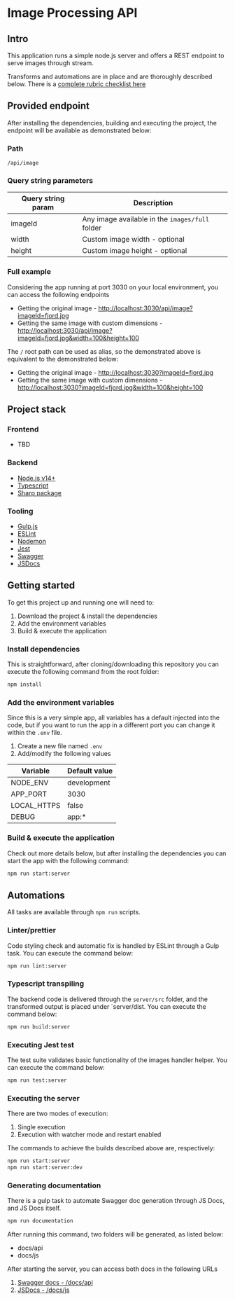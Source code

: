 # Image Processing API 

## Intro

This application runs a simple node.js server and offers a REST endpoint to serve images through stream.

Transforms and automations are in place and are thoroughly described below. There is a [complete rubric checklist here](RUBRIC_CHECKLIST.md)


## Provided endpoint

After installing the dependencies, building and executing the project, the endpoint will be available as demonstrated below:

### Path

`/api/image`

### Query string parameters

| Query string param    | Description |
|-------------|---------------|
| imageId    | Any image available in the `images/full` folder   |
| width    | Custom image width - optional          |
| height | Custom image height - optional         |

### Full example

Considering the app running at port 3030 on your local environment, you can access the following endpoints

* Getting the original image - [http://localhost:3030/api/image?imageId=fjord.jpg](http://localhost:3030/api/image?imageId=fjord.jpg)
* Getting the same image with custom dimensions - [http://localhost:3030/api/image?imageId=fjord.jpg&width=100&height=100](http://localhost:3030/api/image?imageId=fjord.jpg&width=100&height=100)


The `/` root path can be used as alias, so the demonstrated above is equivalent to the demonstrated below:

* Getting the original image - [http://localhost:3030?imageId=fjord.jpg](http://localhost:3030?imageId=fjord.jpg)
* Getting the same image with custom dimensions - [http://localhost:3030?imageId=fjord.jpg&width=100&height=100](http://localhost:3030?imageId=fjord.jpg&width=100&height=100)




## Project stack

### Frontend

- TBD


### Backend

- [Node.js v14+](https://nodejs.org/)
- [Typescript](https://www.typescriptlang.org/)
- [Sharp package](https://www.npmjs.com/package/sharp)


### Tooling

- [Gulp.js](https://gulpjs.com/)
- [ESLint](https://eslint.org/)
- [Nodemon](https://nodemon.io/)
- [Jest](https://jestjs.io/docs/)
- [Swagger](https://jestjs.io/docs/)
- [JSDocs](https://jestjs.io/docs/)


## Getting started

To get this project up and running one will need to:

1. Download the project & install the dependencies
2. Add the environment variables
3. Build & execute the application


### Install dependencies

This is straightforward, after cloning/downloading this repository you can execute the following command from the root folder:

```bash
npm install
```


### Add the environment variables

Since this is a very simple app, all variables has a default injected into the code, but if you want to run the app in a
different port you can change it within the `.env` file.

1. Create a new file named `.env`
2. Add/modify the following values

| Variable    | Default value |
|-------------|---------------|
| NODE_ENV    | development   |
| APP_PORT    | 3030          |
| LOCAL_HTTPS | false         |
| DEBUG       | app:*         |


### Build & execute the application

Check out more details below, but after installing the dependencies you can start the app with the following command:

```bash
npm run start:server
```


## Automations

All tasks are available through `npm run` scripts.


### Linter/prettier

Code styling check and automatic fix is handled by ESLint through a Gulp task. You can execute the command below:

```bash
npm run lint:server
```


### Typescript transpiling

The backend code is delivered through the `server/src` folder, and the transformed output is placed under `server/dist.
You can execute the command below:

```bash
npm run build:server
```


### Executing Jest test

The test suite validates basic functionality of the images handler helper. You can execute the command below:

```bash
npm run test:server
```


### Executing the server

There are two modes of execution:

1. Single execution
2. Execution with watcher mode and restart enabled

The commands to achieve the builds described above are, respectively:

```bash
npm run start:server
npm run start:server:dev
```


### Generating documentation

There is a gulp task to automate Swagger doc generation through JS Docs, and JS Docs itself.

```bash
npm run documentation
```

After running this command, two folders will be generated, as listed below:

* docs/api
* docs/js

After starting the server, you can access both docs in the following URLs

1. [Swagger docs - /docs/api](http://localhost:3030/docs/api)
1. [JSDocs - /docs/js](http://localhost:3030/docs/js)


